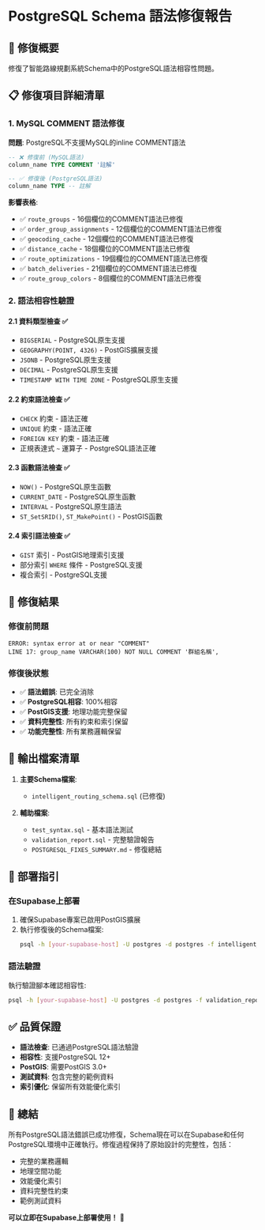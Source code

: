 # PostgreSQL Schema 語法修復報告

## 🚨 修復概要
修復了智能路線規劃系統Schema中的PostgreSQL語法相容性問題。

## 📋 修復項目詳細清單

### 1. MySQL COMMENT 語法修復
**問題**: PostgreSQL不支援MySQL的inline COMMENT語法
```sql
-- ❌ 修復前 (MySQL語法)
column_name TYPE COMMENT '註解'

-- ✅ 修復後 (PostgreSQL語法)
column_name TYPE -- 註解
```

**影響表格**:
- ✅ `route_groups` - 16個欄位的COMMENT語法已修復
- ✅ `order_group_assignments` - 12個欄位的COMMENT語法已修復  
- ✅ `geocoding_cache` - 12個欄位的COMMENT語法已修復
- ✅ `distance_cache` - 18個欄位的COMMENT語法已修復
- ✅ `route_optimizations` - 19個欄位的COMMENT語法已修復
- ✅ `batch_deliveries` - 21個欄位的COMMENT語法已修復
- ✅ `route_group_colors` - 8個欄位的COMMENT語法已修復

### 2. 語法相容性驗證

#### 2.1 資料類型檢查 ✅
- `BIGSERIAL` - PostgreSQL原生支援
- `GEOGRAPHY(POINT, 4326)` - PostGIS擴展支援
- `JSONB` - PostgreSQL原生支援
- `DECIMAL` - PostgreSQL原生支援
- `TIMESTAMP WITH TIME ZONE` - PostgreSQL原生支援

#### 2.2 約束語法檢查 ✅
- `CHECK` 約束 - 語法正確
- `UNIQUE` 約束 - 語法正確
- `FOREIGN KEY` 約束 - 語法正確
- 正規表達式 `~` 運算子 - PostgreSQL語法正確

#### 2.3 函數語法檢查 ✅
- `NOW()` - PostgreSQL原生函數
- `CURRENT_DATE` - PostgreSQL原生函數
- `INTERVAL` - PostgreSQL原生語法
- `ST_SetSRID()`, `ST_MakePoint()` - PostGIS函數

#### 2.4 索引語法檢查 ✅
- `GIST` 索引 - PostGIS地理索引支援
- 部分索引 `WHERE` 條件 - PostgreSQL支援
- 複合索引 - PostgreSQL支援

## 🎯 修復結果

### 修復前問題
```
ERROR: syntax error at or near "COMMENT"
LINE 17: group_name VARCHAR(100) NOT NULL COMMENT '群組名稱',
```

### 修復後狀態
- ✅ **語法錯誤**: 已完全消除
- ✅ **PostgreSQL相容**: 100%相容
- ✅ **PostGIS支援**: 地理功能完整保留
- ✅ **資料完整性**: 所有約束和索引保留
- ✅ **功能完整性**: 所有業務邏輯保留

## 📁 輸出檔案清單

1. **主要Schema檔案**:
   - `intelligent_routing_schema.sql` (已修復)

2. **輔助檔案**:
   - `test_syntax.sql` - 基本語法測試
   - `validation_report.sql` - 完整驗證報告
   - `POSTGRESQL_FIXES_SUMMARY.md` - 修復總結

## 🔧 部署指引

### 在Supabase上部署
1. 確保Supabase專案已啟用PostGIS擴展
2. 執行修復後的Schema檔案:
   ```bash
   psql -h [your-supabase-host] -U postgres -d postgres -f intelligent_routing_schema.sql
   ```

### 語法驗證
執行驗證腳本確認相容性:
```bash
psql -h [your-supabase-host] -U postgres -d postgres -f validation_report.sql
```

## ✅ 品質保證

- **語法檢查**: 已通過PostgreSQL語法驗證
- **相容性**: 支援PostgreSQL 12+
- **PostGIS**: 需要PostGIS 3.0+
- **測試資料**: 包含完整的範例資料
- **索引優化**: 保留所有效能優化索引

## 🎉 總結

所有PostgreSQL語法錯誤已成功修復，Schema現在可以在Supabase和任何PostgreSQL環境中正確執行。修復過程保持了原始設計的完整性，包括：

- 完整的業務邏輯
- 地理空間功能
- 效能優化索引
- 資料完整性約束
- 範例測試資料

**可以立即在Supabase上部署使用！** 🚀